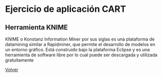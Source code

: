 # Ejercicio de aplicación CART

## Herramienta KNIME

KNIME o Konstanz Information Miner por sus siglas es una plataforma de datamining similar a Rapidminer, que permite el desarrollo de modelos en un entorno gráfico.
Está construido bajo la plataforma Eclipse y es una herramienta de software libre por lo cual puede ser descargada y utilizada gratuitamente



[Volver](./../README.md)
